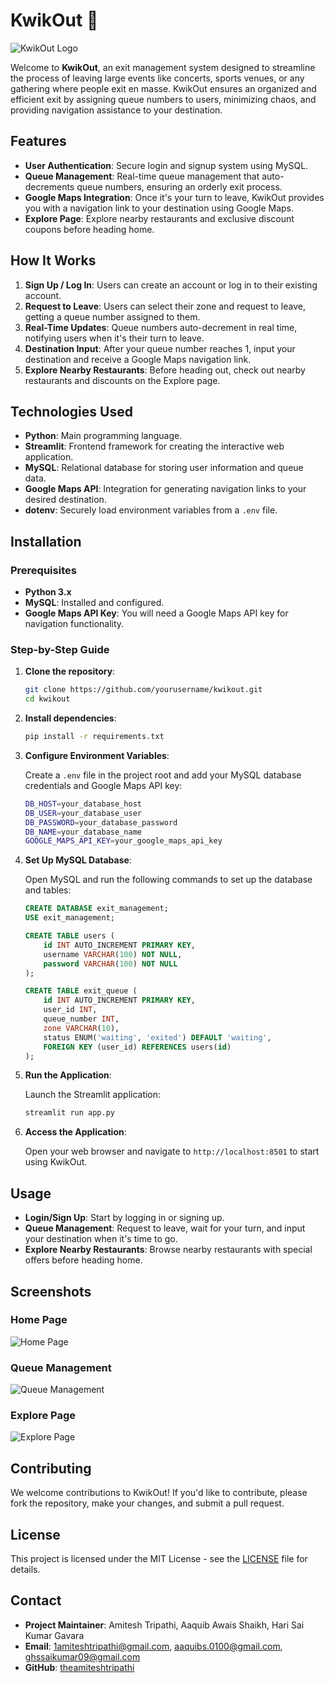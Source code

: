 # KwikOut 🚗

![KwikOut Logo](/KwikOut.png)

Welcome to **KwikOut**, an exit management system designed to streamline the process of leaving large events like concerts, sports venues, or any gathering where people exit en masse. KwikOut ensures an organized and efficient exit by assigning queue numbers to users, minimizing chaos, and providing navigation assistance to your destination.

## Features

- **User Authentication**: Secure login and signup system using MySQL.
- **Queue Management**: Real-time queue management that auto-decrements queue numbers, ensuring an orderly exit process.
- **Google Maps Integration**: Once it's your turn to leave, KwikOut provides you with a navigation link to your destination using Google Maps.
- **Explore Page**: Explore nearby restaurants and exclusive discount coupons before heading home.

## How It Works

1. **Sign Up / Log In**: Users can create an account or log in to their existing account.
2. **Request to Leave**: Users can select their zone and request to leave, getting a queue number assigned to them.
3. **Real-Time Updates**: Queue numbers auto-decrement in real time, notifying users when it's their turn to leave.
4. **Destination Input**: After your queue number reaches 1, input your destination and receive a Google Maps navigation link.
5. **Explore Nearby Restaurants**: Before heading out, check out nearby restaurants and discounts on the Explore page.

## Technologies Used

- **Python**: Main programming language.
- **Streamlit**: Frontend framework for creating the interactive web application.
- **MySQL**: Relational database for storing user information and queue data.
- **Google Maps API**: Integration for generating navigation links to your desired destination.
- **dotenv**: Securely load environment variables from a `.env` file.

## Installation

### Prerequisites

- **Python 3.x**
- **MySQL**: Installed and configured.
- **Google Maps API Key**: You will need a Google Maps API key for navigation functionality.

### Step-by-Step Guide

1. **Clone the repository**:

   ```bash
   git clone https://github.com/yourusername/kwikout.git
   cd kwikout
   ```

2. **Install dependencies**:

   ```bash
   pip install -r requirements.txt
   ```

3. **Configure Environment Variables**:

   Create a `.env` file in the project root and add your MySQL database credentials and Google Maps API key:

   ```bash
   DB_HOST=your_database_host
   DB_USER=your_database_user
   DB_PASSWORD=your_database_password
   DB_NAME=your_database_name
   GOOGLE_MAPS_API_KEY=your_google_maps_api_key
   ```

4. **Set Up MySQL Database**:

   Open MySQL and run the following commands to set up the database and tables:

   ```sql
   CREATE DATABASE exit_management;
   USE exit_management;

   CREATE TABLE users (
       id INT AUTO_INCREMENT PRIMARY KEY,
       username VARCHAR(100) NOT NULL,
       password VARCHAR(100) NOT NULL
   );

   CREATE TABLE exit_queue (
       id INT AUTO_INCREMENT PRIMARY KEY,
       user_id INT,
       queue_number INT,
       zone VARCHAR(10),
       status ENUM('waiting', 'exited') DEFAULT 'waiting',
       FOREIGN KEY (user_id) REFERENCES users(id)
   );
   ```

5. **Run the Application**:

   Launch the Streamlit application:

   ```bash
   streamlit run app.py
   ```

6. **Access the Application**:

   Open your web browser and navigate to `http://localhost:8501` to start using KwikOut.

## Usage

- **Login/Sign Up**: Start by logging in or signing up.
- **Queue Management**: Request to leave, wait for your turn, and input your destination when it's time to go.
- **Explore Nearby Restaurants**: Browse nearby restaurants with special offers before heading home.

## Screenshots

### Home Page
![Home Page](screenshots/homepage.png)

### Queue Management
![Queue Management](screenshots/queuemanagement.png)

### Explore Page
![Explore Page](screenshots/Explore.jpeg)

## Contributing

We welcome contributions to KwikOut! If you'd like to contribute, please fork the repository, make your changes, and submit a pull request.

## License

This project is licensed under the MIT License - see the [LICENSE](LICENSE) file for details.

## Contact

- **Project Maintainer**: Amitesh Tripathi, Aaquib Awais Shaikh, Hari Sai Kumar Gavara
- **Email**: 1amiteshtripathi@gmail.com, aaquibs.0100@gmail.com, ghssaikumar09@gmail.com
- **GitHub**: [theamiteshtripathi](https://github.com/theamiteshtripathi)

